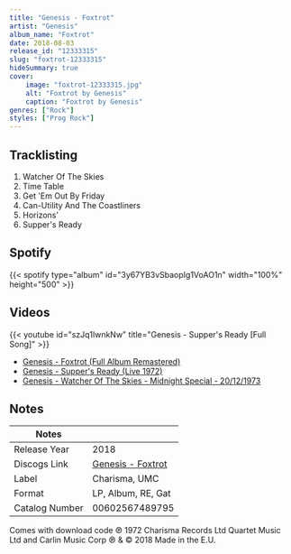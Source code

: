 ```yaml
---
title: "Genesis - Foxtrot"
artist: "Genesis"
album_name: "Foxtrot"
date: 2018-08-03
release_id: "12333315"
slug: "foxtrot-12333315"
hideSummary: true
cover:
    image: "foxtrot-12333315.jpg"
    alt: "Foxtrot by Genesis"
    caption: "Foxtrot by Genesis"
genres: ["Rock"]
styles: ["Prog Rock"]
---
```

## Tracklisting
1. Watcher Of The Skies
2. Time Table
3. Get 'Em Out By Friday
4. Can-Utility And The Coastliners
5. Horizons'
6. Supper's Ready
## Spotify
{{< spotify type="album" id="3y67YB3vSbaopIg1VoAO1n" width="100%" height="500" >}}

## Videos
{{< youtube id="szJq1lwnkNw" title="Genesis - Supper's Ready [Full Song]" >}}
- [Genesis - Foxtrot (Full Album Remastered)](https://www.youtube.com/watch?v=KLQORWmqpuo)
- [Genesis - Supper's Ready (Live 1972)](https://www.youtube.com/watch?v=K04HYw25zdY)
- [Genesis - Watcher Of The Skies - Midnight Special - 20/12/1973](https://www.youtube.com/watch?v=bETFh4eRdM8)

## Notes
| Notes          |             |
| ---------------| ----------- |
| Release Year   | 2018 |
| Discogs Link   | [Genesis - Foxtrot](https://www.discogs.com/release/12333315-Genesis-Foxtrot) |
| Label          | Charisma, UMC |
| Format         | LP, Album, RE, Gat |
| Catalog Number | 00602567489795 |

Comes with download code  ℗ 1972 Charisma Records Ltd Quartet Music Ltd and Carlin Music Corp  ℗ & © 2018 Made in the E.U.
